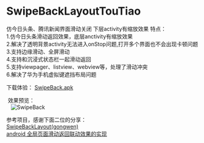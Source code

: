 # SwipeBackLayoutTouTiao
仿今日头条、腾讯新闻界面滑动关闭 下层activity有缩放效果
特点：  
  1.仿今日头条滑动返回效果，底层anctivity有缩放效果  
  2.解决了透明背景activity无法进入onStop问题,打开多个界面也不会出现卡顿问题  
  3.支持边缘滑动、全屏滑动  
  4.支持和沉浸式状态栏一起滑动返回  
  5.支持viewpager、listview、webview等，处理了滑动冲突  
  6.解决了华为手机虚拟键遮挡布局问题  
  
  下载体验： [SwipeBack.apk](https://github.com/JustRight815/SwipeBackLayoutTouTiao/blob/master/apk/SwipeBackTouTiao.apk) 
  
   效果预览：    
    ![SwipeBack](https://github.com/JustRight815/SwipeBackLayoutTouTiao/blob/master/screenshot/screenshot.gif) 
    
  
   参考项目，感谢下面二位的分享：  
    [SwipeBackLayout(gongwen)](https://github.com/gongwen/SwipeBackLayout)  
    [android 全局页面滑动返回联动效果的实现](https://www.jianshu.com/p/705c2397a7f9)  
    
    
  
